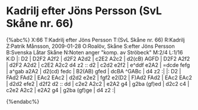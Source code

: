 # Kadrilj efter Jöns Persson (SvL Skåne nr. 66)

{%abc%}
X:66
T:Kadrilj efter Jöns Persson
T:(SvL Skåne nr. 66)
R:Kadrilj
Z:Patrik Månsson, 2009-01-28
O:Roalöv, Skåne
S:efter Jöns Persson
B:Svenska Låtar Skåne
N:Noten anger "komp. av Ströbeck"
M:2/4
L:1/16
K:D
|: D2 | D2F2 A2f2 | d2F2 A2d2 | c2E2 A2c2 | d2(cB) AGFD | D2F2 A2f2 |
d2F2 A2d2 | c2E2 A2c2 d4 z2 :: d2 | c2d2 e2f2 | e^ddf e2A2 | =dcde fefg |
a^gab a2A2 | d2(cd) fedc | B2(AB) gfed | dcBA ^GABc | d4 z2 :|
|: D2 | FAd2 FAd2 | EAc2 EAc2 | d2d2 e2e2 | fgf2 e2(D2 | F)Ad2 FAd2 |
EAc2 EAc2 | d2d2 efe2 | d2f2 d2 :: dd | c2e2 A2c2 | e2A2 g4 |
g2ba (gf)ed | d2c2 c4 | c2e2 A2c2 | e2A2 g4 | g2ba (gf)ge | d4 z2 :|


{%endabc%}

